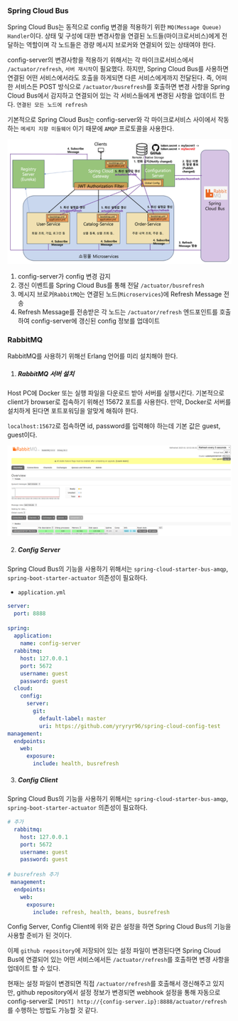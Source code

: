 ### Spring Cloud Bus

Spring Cloud Bus는 동적으로 config 변경을 적용하기 위한 `MQ(Message Queue) Handler`이다. 상태 및 구성에 대한 변경사항을 연결된 노드들(마이크로서비스)에게 전달하는 역할이며 각 노드들은 경량 메시지 브로커와 연결되어 있는 상태여야 한다.



config-server의 변경사항을 적용하기 위해서는 각 마이크로서비스에서 `/actuator/refresh`, `서버 재시작`이 필요했다. 하지만, Spring Cloud Bus를 사용하면 연결된 어떤 서비스에서라도 호출을 하게되면 다른 서비스에게까지 전달된다. 즉, 어떠한 서비스든 POST 방식으로 `/actuator/busrefresh`를 호출하면 변경 사항을 Spring Cloud Bus에서 감지하고 연결되어 있는 각 서비스들에게 변경된 사항을 업데이트 한다. `연결된 모든 노드에 refresh`



기본적으로 Spring Cloud Bus는 config-server와 각 마이크로서비스 사이에서 작동하는 `메세지 지향 미들웨어` 이기 때문에 `AMQP` 프로토콜을 사용한다.

<img src="../images/image-20250113020307014.png" alt="image-20250113020307014" style="zoom:80%;" />

1. config-server가 config 변경 감지
2. 갱신 이벤트를 Spring Cloud Bus를 통해 전달 `/actuator/busrefresh`
3. 메시지 브로커`RabbitMQ`는 연결된 노드(`Microservices`)에 Refresh Message 전송
4. Refresh Message를 전송받은 각 노드는 `/actuator/refresh` 엔드포인트를 호출하여 config-server에 갱신된 config 정보를 업데이트



### RabbitMQ

RabbitMQ를 사용하기 위해선 Erlang 언어를 미리 설치해야 한다.

1. ##### RabbitMQ 서버 설치

Host PC에 Docker 또는 실행 파일을 다운로드 받아 서버를 실행시킨다. 기본적으로 client가 browser로 접속하기 위해선 15672 포트를 사용한다. 만약, Docker로 서버를 설치하게 된다면 포트포워딩을 알맞게 해줘야 한다.

`localhost:15672`로 접속하면 id, password를 입력해야 하는데 기본 값은 guest, guest이다.

![image-20250118020907957](../images/image-20250118020907957.png)



2. ##### Config Server

Spring Cloud Bus의 기능을 사용하기 위해서는 `spring-cloud-starter-bus-amqp`, `spring-boot-starter-actuator` 의존성이 필요하다.

- `application.yml`

```yaml
server:
  port: 8888

spring:
  application:
    name: config-server
  rabbitmq:
    host: 127.0.0.1
    port: 5672
    username: guest
    password: guest
  cloud:
    config:
      server:
        git:
          default-label: master
          uri: https://github.com/yryryr96/spring-cloud-config-test
management:
  endpoints:
    web:
      exposure:
        include: health, busrefresh
```



3. ##### Config Client

Spring Cloud Bus의 기능을 사용하기 위해서는 `spring-cloud-starter-bus-amqp`, `spring-boot-starter-actuator` 의존성이 필요하다.

```yaml
# 추가
  rabbitmq:
    host: 127.0.0.1
    port: 5672
    username: guest
    password: guest
 
# busrefresh 추가
 management:
  endpoints:
    web:
      exposure:
        include: refresh, health, beans, busrefresh
```



Config Server, Config Client에 위와 같은 설정을 하면 Spring Cloud Bus의 기능을 사용할 준비가 된 것이다.

이제 `github repository`에 저장되어 있는 설정 파일이 변경된다면 Spring Cloud Bus에 연결되어 있는 어떤 서비스에서든 `/actuator/refresh`를 호출하면 변경 사항을 업데이트 할 수 있다.



현재는 설정 파일이 변경되면 직접 `/actuator/refresh`를 호출해서 갱신해주고 있지만, github repository에서 설정 정보가 변경되면 webhook 설정을 통해 자동으로 config-server로 `[POST] http://{config-server.ip}:8888/actuator/refresh`를 수행하는 방법도 가능할 것 같다.
